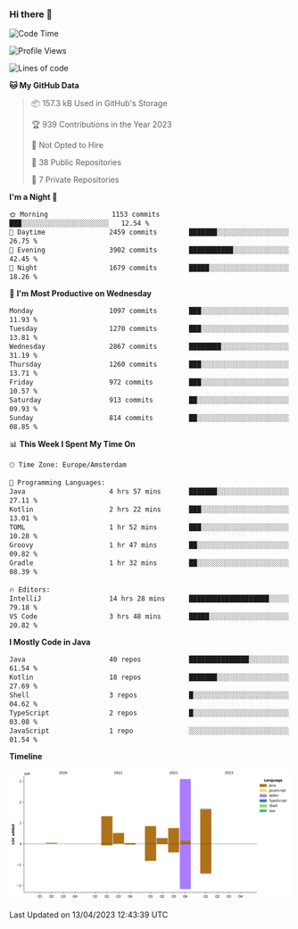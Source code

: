 ### Hi there 👋


<!--START_SECTION:waka-->
![Code Time](http://img.shields.io/badge/Code%20Time-3%2C155%20hrs%2037%20mins-blue)

![Profile Views](http://img.shields.io/badge/Profile%20Views-1-blue)

![Lines of code](https://img.shields.io/badge/From%20Hello%20World%20I%27ve%20Written-8.5%20million%20lines%20of%20code-blue)

**🐱 My GitHub Data** 

> 📦 157.3 kB Used in GitHub's Storage 
 > 
> 🏆 939 Contributions in the Year 2023
 > 
> 🚫 Not Opted to Hire
 > 
> 📜 38 Public Repositories 
 > 
> 🔑 7 Private Repositories 
 > 
**I'm a Night 🦉** 

```text
🌞 Morning                1153 commits        ███░░░░░░░░░░░░░░░░░░░░░░   12.54 % 
🌆 Daytime                2459 commits        ███████░░░░░░░░░░░░░░░░░░   26.75 % 
🌃 Evening                3902 commits        ███████████░░░░░░░░░░░░░░   42.45 % 
🌙 Night                  1679 commits        █████░░░░░░░░░░░░░░░░░░░░   18.26 % 
```
📅 **I'm Most Productive on Wednesday** 

```text
Monday                   1097 commits        ███░░░░░░░░░░░░░░░░░░░░░░   11.93 % 
Tuesday                  1270 commits        ███░░░░░░░░░░░░░░░░░░░░░░   13.81 % 
Wednesday                2867 commits        ████████░░░░░░░░░░░░░░░░░   31.19 % 
Thursday                 1260 commits        ███░░░░░░░░░░░░░░░░░░░░░░   13.71 % 
Friday                   972 commits         ███░░░░░░░░░░░░░░░░░░░░░░   10.57 % 
Saturday                 913 commits         ██░░░░░░░░░░░░░░░░░░░░░░░   09.93 % 
Sunday                   814 commits         ██░░░░░░░░░░░░░░░░░░░░░░░   08.85 % 
```


📊 **This Week I Spent My Time On** 

```text
🕑︎ Time Zone: Europe/Amsterdam

💬 Programming Languages: 
Java                     4 hrs 57 mins       ███████░░░░░░░░░░░░░░░░░░   27.11 % 
Kotlin                   2 hrs 22 mins       ███░░░░░░░░░░░░░░░░░░░░░░   13.01 % 
TOML                     1 hr 52 mins        ███░░░░░░░░░░░░░░░░░░░░░░   10.28 % 
Groovy                   1 hr 47 mins        ██░░░░░░░░░░░░░░░░░░░░░░░   09.82 % 
Gradle                   1 hr 32 mins        ██░░░░░░░░░░░░░░░░░░░░░░░   08.39 % 

🔥 Editors: 
IntelliJ                 14 hrs 28 mins      ████████████████████░░░░░   79.18 % 
VS Code                  3 hrs 48 mins       █████░░░░░░░░░░░░░░░░░░░░   20.82 % 
```

**I Mostly Code in Java** 

```text
Java                     40 repos            ███████████████░░░░░░░░░░   61.54 % 
Kotlin                   18 repos            ███████░░░░░░░░░░░░░░░░░░   27.69 % 
Shell                    3 repos             █░░░░░░░░░░░░░░░░░░░░░░░░   04.62 % 
TypeScript               2 repos             █░░░░░░░░░░░░░░░░░░░░░░░░   03.08 % 
JavaScript               1 repo              ░░░░░░░░░░░░░░░░░░░░░░░░░   01.54 % 
```



**Timeline**

![Lines of Code chart](https://raw.githubusercontent.com/powercasgamer/powercasgamer/master/assets/bar_graph.png)


 Last Updated on 13/04/2023 12:43:39 UTC
<!--END_SECTION:waka-->
